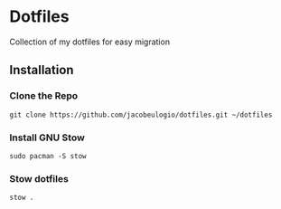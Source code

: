 # Dotfiles
Collection of my dotfiles for easy migration

## Installation

### Clone the Repo
```
git clone https://github.com/jacobeulogio/dotfiles.git ~/dotfiles
```

### Install GNU Stow
```
sudo pacman -S stow
```

### Stow dotfiles 
```
stow .
```
